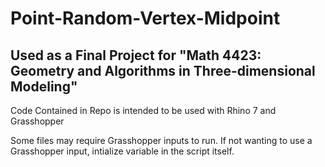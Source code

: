 # Point-Random-Vertex-Midpoint

## Used as a Final Project for "Math 4423: Geometry and Algorithms in Three-dimensional Modeling"

Code Contained in Repo is intended to be used with Rhino 7 and Grasshopper

Some files may require Grasshopper inputs to run. If not wanting to use a Grasshopper input, intialize variable in the script itself.
